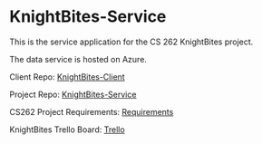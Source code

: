# KnightBites-Service

This is the service application for the CS 262 KnightBites project.

The data service is hosted on Azure.

Client Repo: [KnightBites-Client](https://github.com/KnightBites/KnightBites-Client)

Project Repo: [KnightBites-Service](https://github.com/KnightBites/KnightBites-Project)

CS262 Project Requirements: [Requirements](https://cs.calvin.edu/courses/cs/262/kvlinden/15project/index.html)

KnightBites Trello Board: [Trello](https://trello.com/b/X4RF9w3o/cs262a-the-c-team-the-calvin-team)

